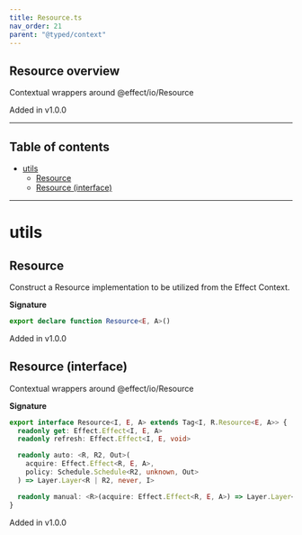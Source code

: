 ```yaml
---
title: Resource.ts
nav_order: 21
parent: "@typed/context"
---
```


## Resource overview

Contextual wrappers around @effect/io/Resource

Added in v1.0.0

---

<h2 class="text-delta">Table of contents</h2>

- [utils](#utils)
  - [Resource](#resource)
  - [Resource (interface)](#resource-interface)

---

# utils

## Resource

Construct a Resource implementation to be utilized from the Effect Context.

**Signature**

```ts
export declare function Resource<E, A>()
```

Added in v1.0.0

## Resource (interface)

Contextual wrappers around @effect/io/Resource

**Signature**

```ts
export interface Resource<I, E, A> extends Tag<I, R.Resource<E, A>> {
  readonly get: Effect.Effect<I, E, A>
  readonly refresh: Effect.Effect<I, E, void>

  readonly auto: <R, R2, Out>(
    acquire: Effect.Effect<R, E, A>,
    policy: Schedule.Schedule<R2, unknown, Out>
  ) => Layer.Layer<R | R2, never, I>

  readonly manual: <R>(acquire: Effect.Effect<R, E, A>) => Layer.Layer<R, never, I>
}
```

Added in v1.0.0

